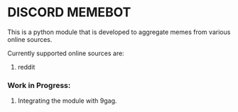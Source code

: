 # DISCORD MEMEBOT

This is a python module that is developed to aggregate memes from various online sources. 

Currently supported online sources are:
1. reddit

### Work in Progress:

1. Integrating the module with 9gag.